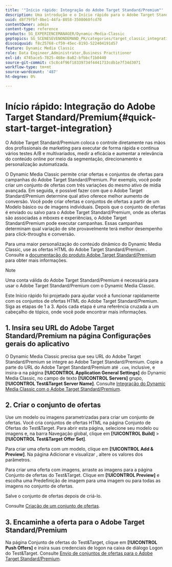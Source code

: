 ```yaml
---
title: '"Início rápido: Integração do Adobe Target Standard/Premium"'
description: Uma introdução e o Início rápido para o Adobe Target Standard/Premium para ajudar você a ativar e executar rapidamente com as técnicas de integração do Adobe Target Standard/Premium.
uuid: d8f79fbf-8be1-44fa-8058-3508060fcd70
contentOwner: admin
content-type: reference
products: SG_EXPERIENCEMANAGER/Dynamic-Media-Classic
geptopics: SG_SCENESEVENONDEMAND_PK/categories/target_classic_integration
discoiquuid: f8c25768-cf59-45ec-8193-522404191d57
feature: Dynamic Media Classic
role: Data Engineer,Administrator,Business Practitioner
exl-id: 4745ace5-7825-468e-8a82-bfbbcf1b0440
source-git-commit: c5c8c4f96f18339734f4441733cdb1e7f34d3071
workflow-type: tm+mt
source-wordcount: '487'
ht-degree: 0%

---
```


# Início rápido: Integração do Adobe Target Standard/Premium{#quick-start-target-integration}

O Adobe Target Standard/Premium coloca o controle diretamente nas mãos dos profissionais de marketing para executar de forma rápida e contínua vários testes A/B e multivariados, medir a eficácia e aumentar a relevância do conteúdo online por meio da segmentação, direcionamento e personalização automatizada.

O Dynamic Media Classic permite criar ofertas e conjuntos de ofertas para campanhas do Adobe Target Standard/Premium. Por exemplo, você pode criar um conjunto de ofertas com três variações do mesmo ativo de mídia avançada. Em seguida, é possível fazer com que o Adobe Target Standard/Premium determine qual ativo oferece melhor aumento de conversão. Você pode criar ofertas e conjuntos de ofertas a partir de um Modelo básico ou de imagens individuais. Depois que o conjunto de ofertas é enviado ou salvo para o Adobe Target Standard/Premium, onde as ofertas são associadas a mboxes e experiências, o Adobe Target Standard/Premium pode executar campanhas. Essas campanhas determinam qual variação de site provavelmente terá melhor desempenho para click-throughs e conversão.

Para uma maior personalização do conteúdo dinâmico do Dynamic Media Classic, use as ofertas HTML do Adobe Target Standard/Premium . Consulte a [documentação do produto Adobe Target Standard/Premium](https://experienceleague.adobe.com/docs/target.html) para obter mais informações.

>[!NOTE]
>
>Uma conta válida do Adobe Target Standard/Premium é necessária para usar o Adobe Target Standard/Premium com o Dynamic Media Classic.

Este Início rápido foi projetado para ajudar você a funcionar rapidamente com os conjuntos de ofertas HTML do Adobe Target Standard/Premium. Siga as etapas de 1 a 3. Após cada etapa é uma referência cruzada a um cabeçalho de tópico, onde você pode encontrar mais informações.

## 1. Insira seu URL do Adobe Target Standard/Premium na página Configurações gerais do aplicativo

O Dynamic Media Classic precisa que seu URL do Adobe Target Standard/Premium se integre ao Adobe Target Standard/Premium. Copie a parte do URL do Adobe Target Standard/Premium até `.com`, inclusive, e insira-a na página **[!UICONTROL Application General Settings]** do Dynamic Media Classic, no campo de texto **[!UICONTROL Servers]** grupo, **[!UICONTROL Test&Target Server Name]**. Consulte [Integração do Dynamic Media Classic com o Adobe Target Standard/Premium](integrating-dmc-with-target.md#integrating-dmc-with-target).

## 2. Criar o conjunto de ofertas

Use um modelo ou imagens parametrizadas para criar um conjunto de ofertas. Você cria conjuntos de ofertas HTML na página Conjunto de Ofertas do Test&amp;Target. Para abrir esta página, selecione seu modelo ou imagens e, na barra Navegação global, clique em **[!UICONTROL Build]** > **[!UICONTROL Test&Target Offer Set]**.

Para criar uma oferta com um modelo, clique em **[!UICONTROL Add & Preview]**. Na página Adicionar e visualizar , altere os valores dos parâmetros.

Para criar uma oferta com imagens, arraste as imagens para a página Conjunto de ofertas do Test&amp;Target. Clique em **[!UICONTROL Preview]** e escolha uma Predefinição de imagem para uma imagem ou para todas as imagens no conjunto de ofertas.

Salve o conjunto de ofertas depois de criá-lo.

Consulte [Criação de um conjunto de ofertas](creating-offer-set.md#creating_an_offer_set).

## 3. Encaminhe a oferta para o Adobe Target Standard/Premium

Na página Conjunto de ofertas do Test&amp;Target, clique em **[!UICONTROL Push Offers]** e insira suas credenciais de logon na caixa de diálogo Logon do Test&amp;Target. Consulte [Envio de conjuntos de ofertas para o Adobe Target Standard/Premium](pushing-offer-sets-target.md#pushing_offer_sets_to_target).

